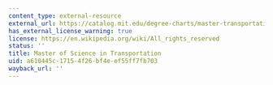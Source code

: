 ```yaml
---
content_type: external-resource
external_url: https://catalog.mit.edu/degree-charts/master-transportation/
has_external_license_warning: true
license: https://en.wikipedia.org/wiki/All_rights_reserved
status: ''
title: Master of Science in Transportation
uid: a610445c-1715-4f26-bf4e-ef55ff7fb703
wayback_url: ''
---
```

